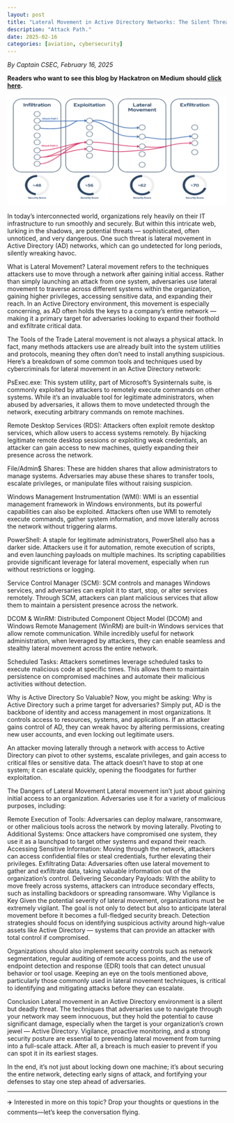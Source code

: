 ```yaml
---
layout: post
title: "Lateral Movement in Active Directory Networks: The Silent Threat Within"
description: "Attack Path."
date: 2025-02-16
categories: [aviation, cybersecurity]
---
```


*By Captain CSEC, February 16, 2025*

**Readers who want to see this blog by Hackatron on Medium should [click here](https://medium.com/@highroller039/lateral-movement-in-active-directory-networks-the-silent-threat-within-d894368ba51d).**

![Cyber Aviation Banner](/images/lateral_movement.png)

In today’s interconnected world, organizations rely heavily on their IT infrastructure to run smoothly and securely. But within this intricate web, lurking in the shadows, are potential threats — sophisticated, often unnoticed, and very dangerous. One such threat is lateral movement in Active Directory (AD) networks, which can go undetected for long periods, silently wreaking havoc.

What is Lateral Movement?
Lateral movement refers to the techniques attackers use to move through a network after gaining initial access. Rather than simply launching an attack from one system, adversaries use lateral movement to traverse across different systems within the organization, gaining higher privileges, accessing sensitive data, and expanding their reach. In an Active Directory environment, this movement is especially concerning, as AD often holds the keys to a company’s entire network — making it a primary target for adversaries looking to expand their foothold and exfiltrate critical data.

The Tools of the Trade
Lateral movement is not always a physical attack. In fact, many methods attackers use are already built into the system utilities and protocols, meaning they often don’t need to install anything suspicious. Here’s a breakdown of some common tools and techniques used by cybercriminals for lateral movement in an Active Directory network:

PsExec.exe: This system utility, part of Microsoft’s Sysinternals suite, is commonly exploited by attackers to remotely execute commands on other systems. While it’s an invaluable tool for legitimate administrators, when abused by adversaries, it allows them to move undetected through the network, executing arbitrary commands on remote machines.

Remote Desktop Services (RDS): Attackers often exploit remote desktop services, which allow users to access systems remotely. By hijacking legitimate remote desktop sessions or exploiting weak credentials, an attacker can gain access to new machines, quietly expanding their presence across the network.

File/Admin$ Shares: These are hidden shares that allow administrators to manage systems. Adversaries may abuse these shares to transfer tools, escalate privileges, or manipulate files without raising suspicion.

Windows Management Instrumentation (WMI): WMI is an essential management framework in Windows environments, but its powerful capabilities can also be exploited. Attackers often use WMI to remotely execute commands, gather system information, and move laterally across the network without triggering alarms.

PowerShell: A staple for legitimate administrators, PowerShell also has a darker side. Attackers use it for automation, remote execution of scripts, and even launching payloads on multiple machines. Its scripting capabilities provide significant leverage for lateral movement, especially when run without restrictions or logging.

Service Control Manager (SCM): SCM controls and manages Windows services, and adversaries can exploit it to start, stop, or alter services remotely. Through SCM, attackers can plant malicious services that allow them to maintain a persistent presence across the network.

DCOM & WinRM: Distributed Component Object Model (DCOM) and Windows Remote Management (WinRM) are built-in Windows services that allow remote communication. While incredibly useful for network administration, when leveraged by attackers, they can enable seamless and stealthy lateral movement across the entire network.

Scheduled Tasks: Attackers sometimes leverage scheduled tasks to execute malicious code at specific times. This allows them to maintain persistence on compromised machines and automate their malicious activities without detection.

Why is Active Directory So Valuable?
Now, you might be asking: Why is Active Directory such a prime target for adversaries? Simply put, AD is the backbone of identity and access management in most organizations. It controls access to resources, systems, and applications. If an attacker gains control of AD, they can wreak havoc by altering permissions, creating new user accounts, and even locking out legitimate users.

An attacker moving laterally through a network with access to Active Directory can pivot to other systems, escalate privileges, and gain access to critical files or sensitive data. The attack doesn’t have to stop at one system; it can escalate quickly, opening the floodgates for further exploitation.

The Dangers of Lateral Movement
Lateral movement isn’t just about gaining initial access to an organization. Adversaries use it for a variety of malicious purposes, including:

Remote Execution of Tools: Adversaries can deploy malware, ransomware, or other malicious tools across the network by moving laterally.
Pivoting to Additional Systems: Once attackers have compromised one system, they use it as a launchpad to target other systems and expand their reach.
Accessing Sensitive Information: Moving through the network, attackers can access confidential files or steal credentials, further elevating their privileges.
Exfiltrating Data: Adversaries often use lateral movement to gather and exfiltrate data, taking valuable information out of the organization’s control.
Delivering Secondary Payloads: With the ability to move freely across systems, attackers can introduce secondary effects, such as installing backdoors or spreading ransomware.
Why Vigilance is Key
Given the potential severity of lateral movement, organizations must be extremely vigilant. The goal is not only to detect but also to anticipate lateral movement before it becomes a full-fledged security breach. Detection strategies should focus on identifying suspicious activity around high-value assets like Active Directory — systems that can provide an attacker with total control if compromised.

Organizations should also implement security controls such as network segmentation, regular auditing of remote access points, and the use of endpoint detection and response (EDR) tools that can detect unusual behavior or tool usage. Keeping an eye on the tools mentioned above, particularly those commonly used in lateral movement techniques, is critical to identifying and mitigating attacks before they can escalate.

Conclusion
Lateral movement in an Active Directory environment is a silent but deadly threat. The techniques that adversaries use to navigate through your network may seem innocuous, but they hold the potential to cause significant damage, especially when the target is your organization’s crown jewel — Active Directory. Vigilance, proactive monitoring, and a strong security posture are essential to preventing lateral movement from turning into a full-scale attack. After all, a breach is much easier to prevent if you can spot it in its earliest stages.

In the end, it’s not just about locking down one machine; it’s about securing the entire network, detecting early signs of attack, and fortifying your defenses to stay one step ahead of adversaries.

---

✈️ Interested in more on this topic? Drop your thoughts or questions in the comments—let’s keep the conversation flying.

